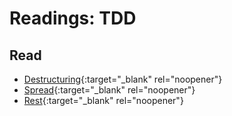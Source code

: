# Readings: TDD

## Read

* [Destructuring](https://developer.mozilla.org/en-US/docs/Web/JavaScript/Reference/Operators/Destructuring_assignment){:target="_blank" rel="noopener"}
* [Spread](https://developer.mozilla.org/en-US/docs/Web/JavaScript/Reference/Operators/Spread_syntax){:target="_blank" rel="noopener"}
* [Rest](https://developer.mozilla.org/en-US/docs/Web/JavaScript/Reference/Functions/rest_parameters){:target="_blank" rel="noopener"}
